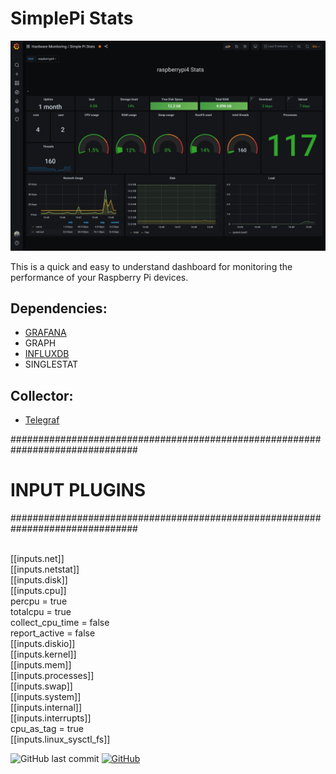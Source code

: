 # SimplePi Stats

![screenshot](https://github.com/gogorichie/Simple-Pi-Stats-Dashboard/blob/master/Dashboard.jpg)

This is a quick and easy to understand dashboard for monitoring the performance of your Raspberry Pi devices.

## Dependencies:
* [GRAFANA](https://grafana.com/) 
* GRAPH 
* [INFLUXDB](https://www.influxdata.com/products/influxdb-overview/)
* SINGLESTAT

## Collector:
* [Telegraf](https://www.influxdata.com/time-series-platform/telegraf/)

###############################################################################
#                            INPUT PLUGINS                                    #
###############################################################################

<br /> [[inputs.net]]
<br /> [[inputs.netstat]]
<br /> [[inputs.disk]]
<br /> [[inputs.cpu]]
<br />   percpu = true
<br />   totalcpu = true
<br />   collect_cpu_time = false
<br />   report_active = false
<br /> [[inputs.diskio]]
<br /> [[inputs.kernel]]
<br /> [[inputs.mem]]
<br /> [[inputs.processes]]
<br /> [[inputs.swap]]
<br /> [[inputs.system]]
<br /> [[inputs.internal]]
<br /> [[inputs.interrupts]]
<br />    cpu_as_tag = true
<br /> [[inputs.linux_sysctl_fs]]

![GitHub last commit](https://img.shields.io/github/last-commit/gogorichie/Simple-Pi-Stats-Dashboard?style=for-the-badge)
[![GitHub](https://img.shields.io/github/license/gogorichie/Simple-Pi-Stats-Dashboard?style=for-the-badge)](LICENCE)
